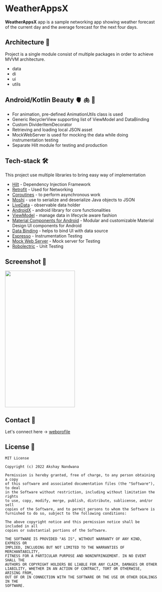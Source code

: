 # WeatherAppsX

**WeatherAppsX** app is a sample networking app showing weather forecast of the current day and the
average forecast for the next four days.

## Architecture 📐
Project is a single module consist of multiple packages in order to achieve MVVM architecture.
* data
* di
* ui
* utils

## Android/Kotlin Beauty 🫀 🫁 🧠
* For animation, pre-defined AnimationUtils class is used
* Generic RecyclerView supporting list of ViewModel and DataBinding
* Custom DividerItemDecorator
* Retrieving and loading local JSON asset
* MockWebServer is used for mocking the data while doing instrumentation testing
* Separate Hilt module for testing and production

## Tech-stack 🛠
This project use multiple libraries to bring easy way of implementation
- [Hilt](https://dagger.dev/hilt/) - Dependency Injection Framework
- [Retrofit](https://github.com/square/retrofitm) - Used for Networking
- [Coroutines](https://kotlinlang.org/docs/coroutines-overview.html) - to perform asynchronous work
- [Moshi](https://github.com/square/moshi) - use to serialize and deserialize Java objects to JSON
- [LiveData](https://developer.android.com/topic/libraries/architecture/livedata) - observable data holder
- [AndroidX](https://developer.android.com/jetpack/androidx) - android library for core functionalities
- [ViewModel](https://developer.android.com/topic/libraries/architecture/viewmodel) - manage data in lifecycle aware fashion
- [Material Components for Android](https://github.com/material-components/material-components-android) - Modular and customizable Material Design UI components for Android
- [Data Binding](https://developer.android.com/topic/libraries/data-binding) - helps to bind UI with data source
- [Espresso](https://developer.android.com/training/testing/espresso) - Instrumentation Testing
- [Mock Web Server](https://github.com/square/okhttp/tree/master/mockwebserver) - Mock server for Testing
- [Robolectric](http://robolectric.org/) - Unit Testing

## Screenshot 📱
<p>
<img src="https://github.com/anandwana001/WeatherAppsX/blob/main/screenshots/app_screenshot.png" height=450 width=230 />
</p>

## Contact 🔗
Let's connect here -> [webprofile](https://anandwana001.github.io)

## License 📝
```
MIT License

Copyright (c) 2022 Akshay Nandwana

Permission is hereby granted, free of charge, to any person obtaining a copy
of this software and associated documentation files (the "Software"), to deal
in the Software without restriction, including without limitation the rights
to use, copy, modify, merge, publish, distribute, sublicense, and/or sell
copies of the Software, and to permit persons to whom the Software is
furnished to do so, subject to the following conditions:

The above copyright notice and this permission notice shall be included in all
copies or substantial portions of the Software.

THE SOFTWARE IS PROVIDED "AS IS", WITHOUT WARRANTY OF ANY KIND, EXPRESS OR
IMPLIED, INCLUDING BUT NOT LIMITED TO THE WARRANTIES OF MERCHANTABILITY,
FITNESS FOR A PARTICULAR PURPOSE AND NONINFRINGEMENT. IN NO EVENT SHALL THE
AUTHORS OR COPYRIGHT HOLDERS BE LIABLE FOR ANY CLAIM, DAMAGES OR OTHER
LIABILITY, WHETHER IN AN ACTION OF CONTRACT, TORT OR OTHERWISE, ARISING FROM,
OUT OF OR IN CONNECTION WITH THE SOFTWARE OR THE USE OR OTHER DEALINGS IN THE
SOFTWARE.
